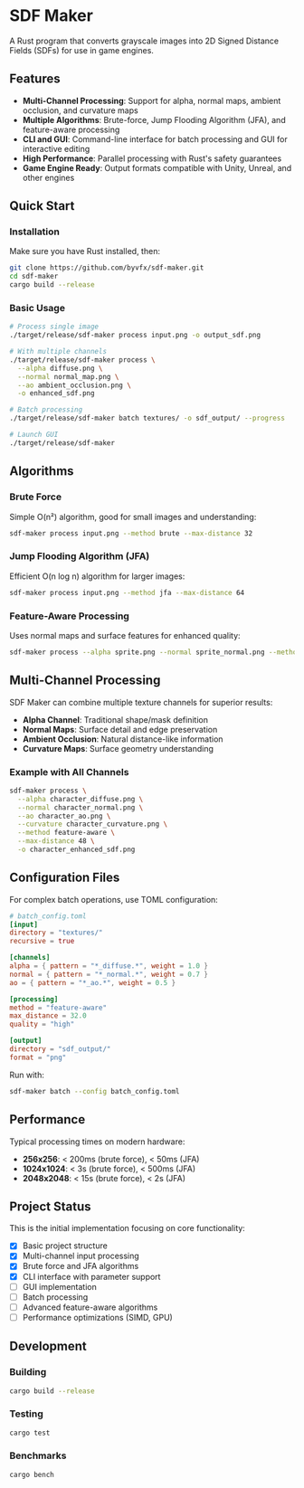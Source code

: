 # SDF Maker

A Rust program that converts grayscale images into 2D Signed Distance Fields (SDFs) for use in game engines.

## Features

- **Multi-Channel Processing**: Support for alpha, normal maps, ambient occlusion, and curvature maps
- **Multiple Algorithms**: Brute-force, Jump Flooding Algorithm (JFA), and feature-aware processing
- **CLI and GUI**: Command-line interface for batch processing and GUI for interactive editing
- **High Performance**: Parallel processing with Rust's safety guarantees
- **Game Engine Ready**: Output formats compatible with Unity, Unreal, and other engines

## Quick Start

### Installation

Make sure you have Rust installed, then:

```bash
git clone https://github.com/byvfx/sdf-maker.git
cd sdf-maker
cargo build --release
```

### Basic Usage

```bash
# Process single image
./target/release/sdf-maker process input.png -o output_sdf.png

# With multiple channels
./target/release/sdf-maker process \
  --alpha diffuse.png \
  --normal normal_map.png \
  --ao ambient_occlusion.png \
  -o enhanced_sdf.png

# Batch processing
./target/release/sdf-maker batch textures/ -o sdf_output/ --progress

# Launch GUI
./target/release/sdf-maker
```

## Algorithms

### Brute Force
Simple O(n²) algorithm, good for small images and understanding:
```bash
sdf-maker process input.png --method brute --max-distance 32
```

### Jump Flooding Algorithm (JFA)
Efficient O(n log n) algorithm for larger images:
```bash
sdf-maker process input.png --method jfa --max-distance 64
```

### Feature-Aware Processing
Uses normal maps and surface features for enhanced quality:
```bash
sdf-maker process --alpha sprite.png --normal sprite_normal.png --method feature-aware
```

## Multi-Channel Processing

SDF Maker can combine multiple texture channels for superior results:

- **Alpha Channel**: Traditional shape/mask definition
- **Normal Maps**: Surface detail and edge preservation
- **Ambient Occlusion**: Natural distance-like information
- **Curvature Maps**: Surface geometry understanding

### Example with All Channels

```bash
sdf-maker process \
  --alpha character_diffuse.png \
  --normal character_normal.png \
  --ao character_ao.png \
  --curvature character_curvature.png \
  --method feature-aware \
  --max-distance 48 \
  -o character_enhanced_sdf.png
```

## Configuration Files

For complex batch operations, use TOML configuration:

```toml
# batch_config.toml
[input]
directory = "textures/"
recursive = true

[channels]
alpha = { pattern = "*_diffuse.*", weight = 1.0 }
normal = { pattern = "*_normal.*", weight = 0.7 }
ao = { pattern = "*_ao.*", weight = 0.5 }

[processing]
method = "feature-aware"
max_distance = 32.0
quality = "high"

[output]
directory = "sdf_output/"
format = "png"
```

Run with:
```bash
sdf-maker batch --config batch_config.toml
```

## Performance

Typical processing times on modern hardware:

- **256x256**: < 200ms (brute force), < 50ms (JFA)
- **1024x1024**: < 3s (brute force), < 500ms (JFA)  
- **2048x2048**: < 15s (brute force), < 2s (JFA)

## Project Status

This is the initial implementation focusing on core functionality:

- [x] Basic project structure
- [x] Multi-channel input processing
- [x] Brute force and JFA algorithms
- [x] CLI interface with parameter support
- [ ] GUI implementation
- [ ] Batch processing
- [ ] Advanced feature-aware algorithms
- [ ] Performance optimizations (SIMD, GPU)

## Development

### Building

```bash
cargo build --release
```

### Testing

```bash
cargo test
```

### Benchmarks

```bash
cargo bench
```
